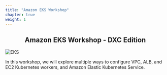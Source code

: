 ```yaml
---
title: "Amazon EKS Workshop"
chapter: true
weight: 1
---
```


<div style="text-align: center"><h2>Amazon EKS Workshop - DXC Edition</h2></div>

![EKS](images/3-service-animated.gif)

In this workshop, we will explore multiple ways to configure VPC, ALB, and EC2
Kubernetes workers, and Amazon Elastic Kubernetes Service.
